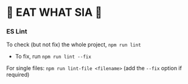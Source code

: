 # 🤙 EAT WHAT SIA 🤙

### ES Lint
To check (but not fix) the whole project, `npm run lint`

- To fix, run `npm run lint --fix`

For single files: `npm run lint-file <filename>` (add the `--fix` option if required)
